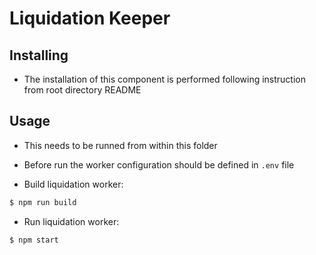 Liquidation Keeper
==================

Installing
-----

- The installation of this component is performed following instruction from root directory README

Usage
-----
- This needs to be runned from within this folder

- Before run the worker configuration should be defined in `.env` file

- Build liquidation worker:

```bash
$ npm run build
```

- Run liquidation worker:

```bash
$ npm start
```
